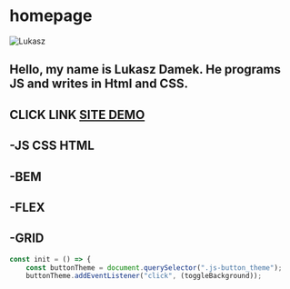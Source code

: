 # homepage
![Lukasz](https://i.ibb.co/Drn5vnN/dav.jpg)
## Hello, my name is Lukasz Damek. He programs JS and writes in Html and CSS.
## CLICK LINK [SITE DEMO](https://lukaszdamek.github.io/homepage/)
## -JS CSS HTML
## -BEM
## -FLEX
## -GRID


```javascript
const init = () => {
    const buttonTheme = document.querySelector(".js-button_theme");
    buttonTheme.addEventListener("click", (toggleBackground));
```